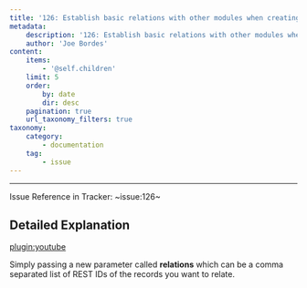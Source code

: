 ```yaml
---
title: '126: Establish basic relations with other modules when creating a record via REST'
metadata:
    description: '126: Establish basic relations with other modules when creating a record via REST'
    author: 'Joe Bordes'
content:
    items:
        - '@self.children'
    limit: 5
    order:
        by: date
        dir: desc
    pagination: true
    url_taxonomy_filters: true
taxonomy:
    category:
        - documentation
    tag:
        - issue
---
```

---
Issue Reference in Tracker: ~issue:126~

## Detailed Explanation

[plugin:youtube](https://youtu.be/yGpzPTmvyhA)

Simply passing a new parameter called **relations** which can be a comma separated list of REST IDs of the records you want to relate.
